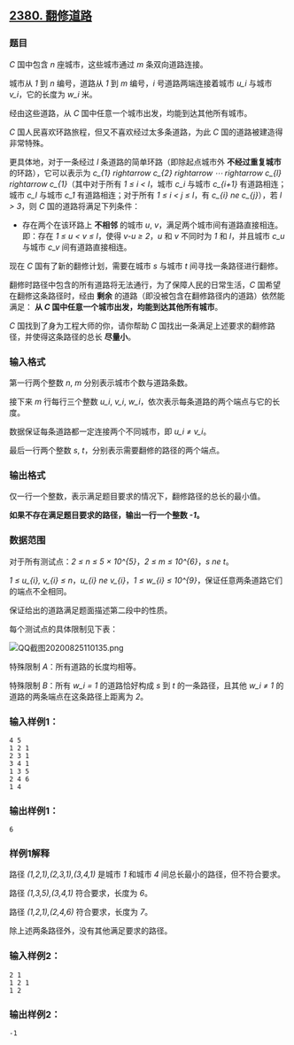 ## [2380. 翻修道路](https://www.acwing.com/problem/content/2382/)

### 题目

*C* 国中包含 *n* 座城市，这些城市通过 *m* 条双向道路连接。

城市从 *1* 到 *n* 编号，道路从 *1* 到 *m* 编号，*i* 号道路两端连接着城市 *u_i* 与城市 *v_i*，它的长度为 *w_i* 米。

经由这些道路，从 *C* 国中任意一个城市出发，均能到达其他所有城市。

*C* 国人民喜欢环路旅程，但又不喜欢经过太多条道路，为此 *C* 国的道路被建造得非常特殊。

更具体地，对于一条经过 *l* 条道路的简单环路（即除起点城市外 **不经过重复城市** 的环路），它可以表示为 *c_{1} rightarrow c_{2} rightarrow ⋯ rightarrow c_{l} rightarrow c_{1}*（其中对于所有 *1 ≤ i < l*，城市 *c_i* 与城市 *c_{i+1}* 有道路相连；城市 *c_l* 与城市 *c_1* 有道路相连；对于所有 *1 ≤ i < j ≤ l*，有 *c_{i} ne c_{j}*），若 *l > 3*，则 *C* 国的道路将满足下列条件：

- 存在两个在该环路上 **不相邻** 的城市 *u*, *v*，满足两个城市间有道路直接相连。即：存在 *1 ≤ u < v ≤ l*，使得 *v-u ≥ 2*，*u* 和 *v* 不同时为 *1* 和 *l*，并且城市 *c_u* 与城市 *c_v* 间有道路直接相连。

现在 *C* 国有了新的翻修计划，需要在城市 *s* 与城市 *t* 间寻找一条路径进行翻修。

翻修时路径中包含的所有道路将无法通行，为了保障人民的日常生活，*C* 国希望在翻修这条路径时，经由 **剩余** 的道路（即没被包含在翻修路径内的道路）依然能满足： **从 *C* 国中任意一个城市出发，均能到达其他所有城市**。

*C* 国找到了身为工程大师的你，请你帮助 *C* 国找出一条满足上述要求的翻修路径，并使得这条路径的总长 **尽量小**。

### 输入格式

第一行两个整数 *n*, *m* 分别表示城市个数与道路条数。

接下来 *m* 行每行三个整数 *u_i*, *v_i*, *w_i*，依次表示每条道路的两个端点与它的长度。

数据保证每条道路都一定连接两个不同城市，即 *u_i ≠ v_i*。

最后一行两个整数 *s*, *t*，分别表示需要翻修的路径的两个端点。

### 输出格式

仅一行一个整数，表示满足题目要求的情况下，翻修路径的总长的最小值。

**如果不存在满足题目要求的路径，输出一行一个整数 *-1*。**

### 数据范围

对于所有测试点：*2 ≤ n ≤ 5 × 10^{5}*，*2 ≤ m ≤ 10^{6}*，*s ne t*。

*1 ≤ u_{i}, v_{i} ≤ n*，*u_{i} ne v_{i}*，*1 ≤ w_{i} ≤ 10^{9}*，保证任意两条道路它们的端点不全相同。

保证给出的道路满足题面描述第二段中的性质。

每个测试点的具体限制见下表：

 ![QQ截图20200825110135.png](https://cdn.acwing.com/media/article/image/2020/08/25/19_4dc9fa1ee6-QQ截图20200825110135.png)

特殊限制 *A*：所有道路的长度均相等。

特殊限制 *B*：所有 *w_i = 1* 的道路恰好构成 *s* 到 *t* 的一条路径，且其他 *w_i ≠ 1* 的道路的两条端点在这条路径上距离为 *2*。

### 输入样例1：

```
4 5
1 2 1
2 3 1
3 4 1
1 3 5
2 4 6
1 4
```

### 输出样例1：

```
6
```

### 样例1解释

路径 *(1,2,1),(2,3,1),(3,4,1)* 是城市 *1* 和城市 *4* 间总长最小的路径，但不符合要求。

路径 *(1,3,5),(3,4,1)* 符合要求，长度为 *6*。

路径 *(1,2,1),(2,4,6)* 符合要求，长度为 *7*。

除上述两条路径外，没有其他满足要求的路径。

### 输入样例2：

```
2 1
1 2 1
1 2
```

### 输出样例2：

```
-1
```
